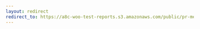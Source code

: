 ```yaml
---
layout: redirect
redirect_to: https://a8c-woo-test-reports.s3.amazonaws.com/public/pr-merge/44620/e2e/index.html
---
```

